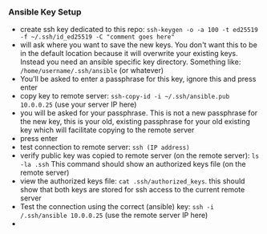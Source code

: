 ### Ansible Key Setup
- create ssh key dedicated to this repo: `ssh-keygen -o -a 100 -t ed25519 -f ~/.ssh/id_ed25519 -C "comment goes here"`
- will ask where you want to save the new keys. You don't want this to be in the default location because it will overwrite your existing keys. Instead you need an ansible specific key directory. Something like: `/home/username/.ssh/ansible` (or whatever)
- You’ll be asked to enter a passphrase for this key, ignore this and press enter
- copy key to remote server: `ssh-copy-id -i ~/.ssh/ansible.pub 10.0.0.25` (use your server IP here)
- you will be asked for your passphrase. This is not a new passphrase for the new key, this is your old, existing passphrase for your old existing key which will facilitate copying to the remote server
- press enter 
- test connection to remote server: `ssh (IP address)`
- verify public key was copied to remote server (on the remote server): `ls -la .ssh` This command should show an authorized keys file (on the remote server)
- view the authorized keys file: `cat .ssh/authorized_keys`. this should show that both keys are stored for ssh access to the current remote server
- Test the connection using the correct (ansible) key: `ssh -i /.ssh/ansible 10.0.0.25` (use the remote server IP here)
- 
### 
